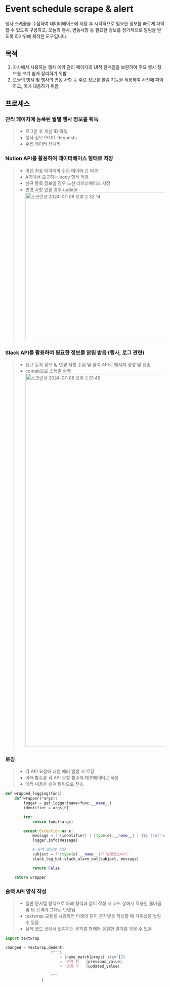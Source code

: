 # Event schedule scrape & alert

행사 스케줄을 수집하여 데이터베이스에 저장 후 시각적으로 필요한 정보를 빠르게 파악할 수 있도록 구성하고, 오늘의 행사, 변동사항 등 필요한 정보를 정기적으로 알림을 받도록 하기위해 제작한 도구입니다.

## 목적

1. 자사에서 사용하는 행사 예약 관리 페이지의 UI적 한계점을 보완하여 주요 행사 정보를 보기 쉽게 정리하기 위함
2. 오늘의 행사 및 행사의 변동 사항 등 주요 정보를 알림 기능을 적용하여 사전에 파악하고, 이에 대응하기 위함

## 프로세스

### 관리 페이지에 등록된 월별 행사 정보를 획득

> - 로그인 후 세션 ID 획득
> - 행사 정보 POST Requests
> - 수집 데이터 전처리

### Notion API를 활용하여 데이터베이스 형태로 저장

> - 이전 저장 데이터와 수집 데이터 간 비교
> - API에서 요구하는 body 형식 적용
> - 신규 등록 정보일 경우 노션 데이터베이스 저장
> - 변경 사항 있을 경우 update  
>   <img width="465" alt="스크린샷 2024-07-06 오후 2 32 14" src="https://github.com/issuebombom/IB_reservation_list_scraping/assets/79882498/30c6e2b6-fd77-4a33-bac3-253318475b01">

### Slack API를 활용하여 필요한 정보를 알림 받음 (행사, 로그 관련)

> - 신규 등록 정보 및 변경 사항 수집 및 슬랙 API로 메시지 생성 및 전송
> - contab으로 스케줄 실행
>   <img width="1175" alt="스크린샷 2024-07-06 오후 2 31 49" src="https://github.com/issuebombom/IB_reservation_list_scraping/assets/79882498/7f8bfc40-ec78-4549-8748-0fae2110680a">

### 로깅

> - 각 API 요청에 대한 에러 발생 시 로깅
> - 아래 함수를 각 API 요청 함수에 데코레이터로 적용
> - 에러 내용을 슬랙 알림으로 전송

```python
def wrapped_logging(func):
    def wrapper(*args):
        logger = get_logger(name=func.__name__)
        identifier = args[0]

        try:
            return func(*args)

        except Exception as e:
            message = f"{identifier} | {type(e).__name__} | {e} |\ntraceback:\n{"".join(traceback.format_tb(e.__traceback__))}"
            logger.info(message)

            # 슬랙 알림봇 전달
            subject = f'{type(e).__name__}가 발생했습니다.'
            slack_log_bot.slack_alarm_bot(subject, message)

            return False

    return wrapper
```

### 슬랙 API 양식 작성
> - 일반 문자열 방식으로 아래 형식과 같이 작성 시 코드 상에서 적용한 줄바꿈 및 탭 간격이 그대로 반영됨
> - textwrap 모듈을 사용하면 아래와 같이 문자열을 작성할 때 가독성을 높일 수 있음
> - 실제 코드 상에서 보여지는 문자열 형태와 동일한 결과를 얻을 수 있음

```python
import textwrap

changed = textwrap.dedent(
                    f"""\
                        > {name_match[props['item']]}
                        > `변경 전`  {previous_value}
                        > `변경 후`  {updated_value}

                    """
                )
```
